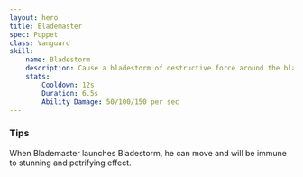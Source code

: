 ```yaml
---
layout: hero
title: Blademaster
spec: Puppet
class: Vanguard
skill:
    name: Bladestorm
    description: Cause a bladestorm of destructive force around the blademaster, rendering him immune to ability damages, stuns, petrification and dealing damage to nearby enemy.
    stats:
        Cooldown: 12s
        Duration: 6.5s
        Ability Damage: 50/100/150 per sec
---
```

### Tips
When Blademaster launches Bladestorm, he can move and will be immune to stunning and petrifying effect.